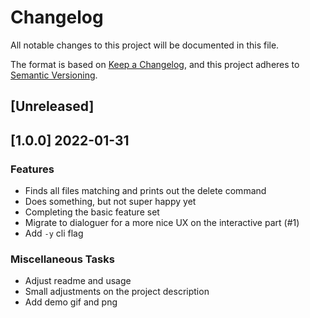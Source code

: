 # Changelog
All notable changes to this project will be documented in this file.

The format is based on [Keep a Changelog](https://keepachangelog.com/en/1.0.0/),
and this project adheres to [Semantic Versioning](https://semver.org/spec/v2.0.0.html).

## [Unreleased]

## [1.0.0] 2022-01-31

### Features

- Finds all files matching and prints out the delete command
- Does something, but not super happy yet
- Completing the basic feature set
- Migrate to dialoguer for a more nice UX on the interactive part (#1)
- Add `-y` cli flag

### Miscellaneous Tasks

- Adjust readme and usage
- Small adjustments on the project description
- Add demo gif and png

<!-- generated by git-cliff -->
